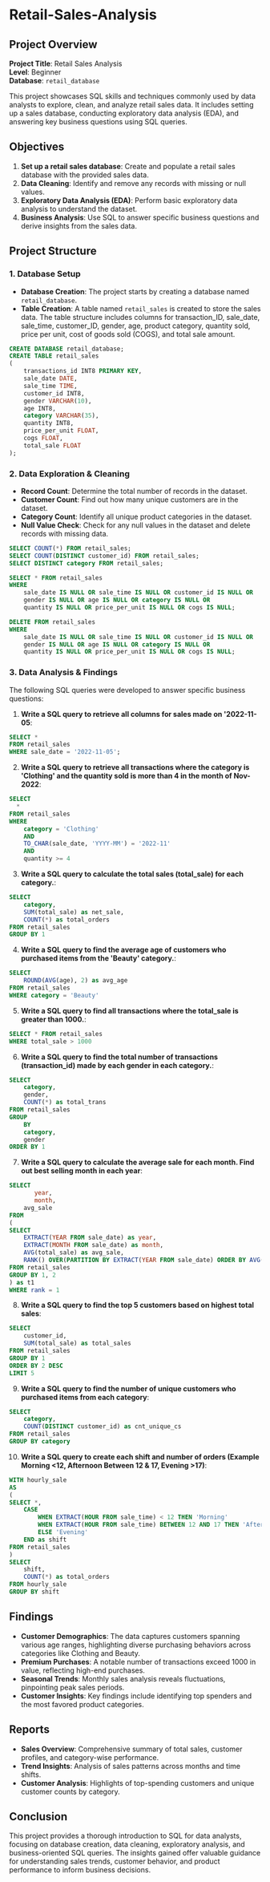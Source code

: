 # Retail-Sales-Analysis

## Project Overview

**Project Title**: Retail Sales Analysis  
**Level**: Beginner  
**Database**: `retail_database`

This project showcases SQL skills and techniques commonly used by data analysts to explore, clean, and analyze retail sales data. It includes setting up a sales database, conducting exploratory data analysis (EDA), and answering key business questions using SQL queries.

## Objectives

1. **Set up a retail sales database**: Create and populate a retail sales database with the provided sales data.
2. **Data Cleaning**: Identify and remove any records with missing or null values.
3. **Exploratory Data Analysis (EDA)**: Perform basic exploratory data analysis to understand the dataset.
4. **Business Analysis**: Use SQL to answer specific business questions and derive insights from the sales data.

## Project Structure

### 1. Database Setup

- **Database Creation**: The project starts by creating a database named `retail_database`.
- **Table Creation**: A table named `retail_sales` is created to store the sales data. The table structure includes columns for transaction_ID, sale_date, sale_time, customer_ID, gender, age, product category, quantity sold, price per unit, cost of goods sold (COGS), and total sale amount.

```sql
CREATE DATABASE retail_database;
CREATE TABLE retail_sales
(
    transactions_id INT8 PRIMARY KEY,
    sale_date DATE,	
    sale_time TIME,
    customer_id INT8,	
    gender VARCHAR(10),
    age INT8,
    category VARCHAR(35),
    quantity INT8,
    price_per_unit FLOAT,	
    cogs FLOAT,
    total_sale FLOAT
);
```

### 2. Data Exploration & Cleaning

- **Record Count**: Determine the total number of records in the dataset.
- **Customer Count**: Find out how many unique customers are in the dataset.
- **Category Count**: Identify all unique product categories in the dataset.
- **Null Value Check**: Check for any null values in the dataset and delete records with missing data.

```sql
SELECT COUNT(*) FROM retail_sales;
SELECT COUNT(DISTINCT customer_id) FROM retail_sales;
SELECT DISTINCT category FROM retail_sales;

SELECT * FROM retail_sales
WHERE 
    sale_date IS NULL OR sale_time IS NULL OR customer_id IS NULL OR 
    gender IS NULL OR age IS NULL OR category IS NULL OR 
    quantity IS NULL OR price_per_unit IS NULL OR cogs IS NULL;

DELETE FROM retail_sales
WHERE 
    sale_date IS NULL OR sale_time IS NULL OR customer_id IS NULL OR 
    gender IS NULL OR age IS NULL OR category IS NULL OR 
    quantity IS NULL OR price_per_unit IS NULL OR cogs IS NULL;
```

### 3. Data Analysis & Findings

The following SQL queries were developed to answer specific business questions:

1. **Write a SQL query to retrieve all columns for sales made on '2022-11-05**:
```sql
SELECT *
FROM retail_sales
WHERE sale_date = '2022-11-05';
```


2. **Write a SQL query to retrieve all transactions where the category is 'Clothing' and the quantity sold is more than 4 in the month of Nov-2022**:
```sql
SELECT 
  *
FROM retail_sales
WHERE 
    category = 'Clothing'
    AND 
    TO_CHAR(sale_date, 'YYYY-MM') = '2022-11'
    AND
    quantity >= 4
```


3. **Write a SQL query to calculate the total sales (total_sale) for each category.**:
```sql
SELECT 
    category,
    SUM(total_sale) as net_sale,
    COUNT(*) as total_orders
FROM retail_sales
GROUP BY 1
```


4. **Write a SQL query to find the average age of customers who purchased items from the 'Beauty' category.**:
```sql
SELECT
    ROUND(AVG(age), 2) as avg_age
FROM retail_sales
WHERE category = 'Beauty'
```


5. **Write a SQL query to find all transactions where the total_sale is greater than 1000.**:
```sql
SELECT * FROM retail_sales
WHERE total_sale > 1000
```


6. **Write a SQL query to find the total number of transactions (transaction_id) made by each gender in each category.**:
```sql
SELECT 
    category,
    gender,
    COUNT(*) as total_trans
FROM retail_sales
GROUP 
    BY 
    category,
    gender
ORDER BY 1
```


7. **Write a SQL query to calculate the average sale for each month. Find out best selling month in each year**:
```sql
SELECT 
       year,
       month,
    avg_sale
FROM 
(    
SELECT 
    EXTRACT(YEAR FROM sale_date) as year,
    EXTRACT(MONTH FROM sale_date) as month,
    AVG(total_sale) as avg_sale,
    RANK() OVER(PARTITION BY EXTRACT(YEAR FROM sale_date) ORDER BY AVG(total_sale) DESC) as rank
FROM retail_sales
GROUP BY 1, 2
) as t1
WHERE rank = 1
```


8. **Write a SQL query to find the top 5 customers based on highest total sales**:
```sql
SELECT 
    customer_id,
    SUM(total_sale) as total_sales
FROM retail_sales
GROUP BY 1
ORDER BY 2 DESC
LIMIT 5
```


9. **Write a SQL query to find the number of unique customers who purchased items from each category**:
```sql
SELECT 
    category,    
    COUNT(DISTINCT customer_id) as cnt_unique_cs
FROM retail_sales
GROUP BY category
```


10. **Write a SQL query to create each shift and number of orders (Example Morning <12, Afternoon Between 12 & 17, Evening >17)**:
```sql
WITH hourly_sale
AS
(
SELECT *,
    CASE
        WHEN EXTRACT(HOUR FROM sale_time) < 12 THEN 'Morning'
        WHEN EXTRACT(HOUR FROM sale_time) BETWEEN 12 AND 17 THEN 'Afternoon'
        ELSE 'Evening'
    END as shift
FROM retail_sales
)
SELECT 
    shift,
    COUNT(*) as total_orders    
FROM hourly_sale
GROUP BY shift
```

## Findings

- **Customer Demographics**: The data captures customers spanning various age ranges, highlighting diverse purchasing behaviors across categories like Clothing and Beauty.
- **Premium Purchases**: A notable number of transactions exceed 1000 in value, reflecting high-end purchases.
- **Seasonal Trends**: Monthly sales analysis reveals fluctuations, pinpointing peak sales periods.
- **Customer Insights**:  Key findings include identifying top spenders and the most favored product categories.

## Reports

- **Sales Overview**: Comprehensive summary of total sales, customer profiles, and category-wise performance.
- **Trend Insights**: Analysis of sales patterns across months and time shifts.
- **Customer Analysis**: Highlights of top-spending customers and unique customer counts by category.

## Conclusion

This project provides a thorough introduction to SQL for data analysts, focusing on database creation, data cleaning, exploratory analysis, and business-oriented SQL queries. The insights gained offer valuable guidance for understanding sales trends, customer behavior, and product performance to inform business decisions.
